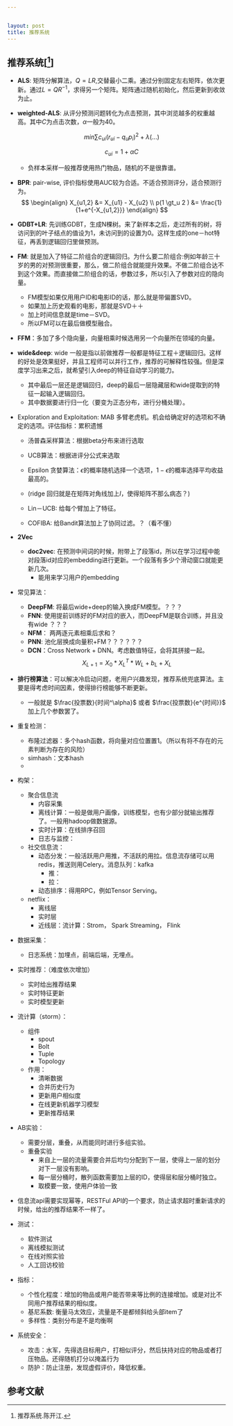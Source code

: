 ```yaml
---


layout: post
title: 推荐系统
---
```


## 推荐系统[[^1]]
* **ALS**: 矩阵分解算法，$Q=LR$,交替最小二乘。通过分别固定左右矩阵，依次更新。通过$L=QR^{-1}$，求得另一个矩阵。矩阵通过随机初始化，然后更新到收敛为止。

* **weighted-ALS**: 从评分预测问题转化为点击预测，其中浏览越多的权重越高。其中$C$为点击次数，$\alpha$一般为40。
  
  $$
  \begin{equation}
  min \sum c_{ui}(r_{ui}-q_u p_i)^2 + \lambda(...)
  \end{equation}
  $$

  $$
  \begin{equation}
  c_{ui} = 1+ \alpha C
  \end{equation}
  $$
  * 负样本采样一般推荐使用热门物品，随机的不是很靠谱。

* **BPR**: pair-wise, 评价指标使用AUC较为合适。不适合预测评分，适合预测行为。
  $$
	\begin{align}
    X_{u1,2} &= X_{u1} - X_{u2} \\
    p(1 \gt_u 2 ) &= \frac{1}{1+e^{-X_{u1,2}}}
  \end{align}
  $$

* **GDBT+LR**: 先训练GDBT，生成N棵树。来了新样本之后，走过所有的树，将访问到的叶子结点的值设为1，未访问到的设置为0。这样生成的one－hot特征，再丢到逻辑回归里做预测。
* **FM**: 就是加入了特征二阶组合的逻辑回归。为什么要二阶组合:例如年龄三十岁的男的对预测很重要，那么，做二阶组合就能提升效果。不做二阶组合达不到这个效果。而直接做二阶组合的话，参数过多，所以引入了参数对应的隐向量。
    * FM模型如果仅用用户ID和电影ID的话，那么就是带偏置SVD。
    * 如果加上历史观看的电影，那就是SVD＋＋
    * 加上时间信息就是time－SVD。
    * 所以FM可以在最后做模型融合。

* **FFM**：多加了多个隐向量，向量相乘时候选用另一个向量所在领域的向量。

* **wide&deep**: wide 一般是指以前做推荐一般都是特征工程＋逻辑回归。这样的好处是效果挺好，并且工程师可以并行工作，推荐的可解释性较强。但是深度学习出来之后，就希望引入deep的特征自动学习的能力。
  * 其中最后一层还是逻辑回归，deep的最后一层隐藏层和wide提取到的特征一起输入逻辑回归。
  * 其中数据要进行归一化（要变为正态分布，进行分桶处理）。

* Exploration and Exploitation: MAB 多臂老虎机。机会给确定好的选项和不确定的选项。评估指标：累积遗憾
  * 汤普森采样算法：根据beta分布来进行选取
  * UCB算法：根据进评分公式来选取
  * Epsilon 贪婪算法：$\epsilon$的概率随机选择一个选项，$1-\epsilon$的概率选择平均收益最高的。

  * (ridge 回归就是在矩阵对角线加上$I$，使得矩阵不那么病态？)
  * Lin－UCB: 给每个臂加上了特征。
  * COFIBA: 给Bandit算法加上了协同过滤。？（看不懂）

* **2Vec**
  * **doc2vec**: 在预测中间词的时候，附带上了段落id，所以在学习过程中能对段落id对应的embedding进行更新。一个段落有多少个滑动窗口就能更新几次。 
    * 能用来学习用户的embedding

* 常见算法：
  * **DeepFM**: 将最后wide+deep的输入换成FM模型。？？？
  * **FNN**: 使用提前训练好的FM对应的嵌入，而DeepFM是联合训练，并且没有wide ？？？
  * **NFM**： 两两逐元素相乘后求和？
  * **PNN**: 池化层换成向量积+FM？？？？？？
  * **DCN**：Cross Network + DNN。考虑数值特征，会将其拼接一起。
    $$
    X_{L+1} = X_0 * X_L^T * W_L + b_L + X_L
    $$ 

* **排行榜算法**：可以解决冷启动问题，老用户兴趣发现，推荐系统兜底算法。主要是得考虑时间因素，使得排行榜能够不断更新。
  * 一般就是 $\frac{投票数}{时间^\alpha}$ 或者 $\frac{投票数}{e^{时间}}$ 加上几个参数罢了。

* 重复检测：
  * 布隆过滤器：多个hash函数，将向量对应位置置1。（所以有将不存在的元素判断为存在的风险）
  * simhash：文本hash
  * 


* 构架：
  * 聚合信息流
    * 内容采集
    * 离线计算：一般是做用户画像，训练模型，也有少部分就输出推荐了。一般用hadoop做数据源。
    * 实时计算：在线排序召回 
    * 日志与监控：
  * 社交信息流：
    * 动态分发：一般活跃用户用推，不活跃的用拉。信息流存储可以用redis，推送则用Celery。消息队列：kafka
      * 推：
      * 拉：
    * 动态排序：得用RPC，例如Tensor Serving。
  * netflix：
    * 离线层
    * 实时层
    * 近线层：流计算：Strom， Spark Streaming， Flink

* 数据采集：
  * 日志系统：加埋点，前端后端，无埋点。

* 实时推荐：（难度依次增加）
  * 实时给出推荐结果
  * 实时特征更新
  * 实时模型更新 

* 流计算（storm）：
  * 组件
    * spout
    * Bolt
    * Tuple
    * Topology
  * 作用：
    * 清晰数据
    * 合并历史行为
    * 更新用户相似度
    * 在线更新机器学习模型
    * 更新推荐结果

* AB实验：
  * 需要分层，重叠，从而能同时进行多组实验。
  * 重叠实验
    * 来自上一层的流量需要合并后均匀分配到下一层，使得上一层的划分对下一层没有影响。
    * 每一层分桶时，散列函数需要加上层的ID，使得层和层分桶时独立。
    * 取模要一致，使用户体验一致

* 信息流api需要实现幂等，RESTFul API的一个要求，防止请求超时重新请求的时候，给出的推荐结果不一样了。

* 测试：
  * 软件测试
  * 离线模拟测试
  * 在线对照实验
  * 人工回访校验

* 指标：
  * 个性化程度：增加的物品或用户能否带来等比例的连接增加。或是对比不同用户推荐结果的相似度。
  * 基尼系数: 衡量马太效应，流量是不是都倾斜给头部item了
  * 多样性：类别分布是不是均衡啊

* 系统安全：
  * 攻击：水军，先得选目标用户，打相似评分，然后扶持对应的物品或者打压物品。还得随机打分以掩盖行为
  * 防护：防止注册，发现虚假评价，降低权重。

## 参考文献

[^1]: 推荐系统.陈开江.

